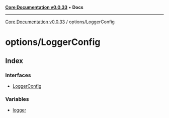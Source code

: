 [**Core Documentation v0.0.33**](../../README.md) • **Docs**

***

[Core Documentation v0.0.33](../../modules.md) / options/LoggerConfig

# options/LoggerConfig

## Index

### Interfaces

- [LoggerConfig](interfaces/LoggerConfig.md)

### Variables

- [logger](variables/logger.md)
